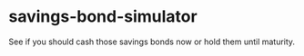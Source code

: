 # savings-bond-simulator
See if you should cash those savings bonds now or hold them until maturity.

